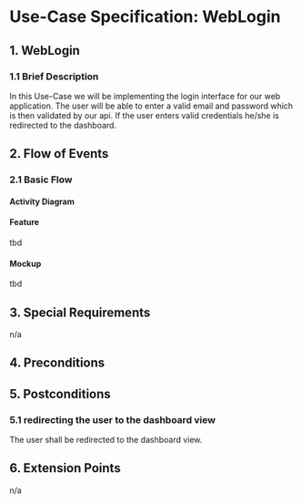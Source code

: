 # Use-Case Specification: WebLogin


## 1. WebLogin

### 1.1 Brief Description

In this Use-Case we will be implementing the login interface for our web application. The user will be able to enter a valid email and password which is then validated by our api. If the user enters valid credentials he/she is redirected to the dashboard.

## 2. Flow of Events

### 2.1 Basic Flow

#### Activity Diagram

#### Feature
tbd
#### Mockup
tbd

## 3. Special Requirements

n/a


## 4. Preconditions


## 5. Postconditions

### 5.1 redirecting the user to the dashboard view
The user shall be redirected to the dashboard view.


## 6. Extension Points
n/a 

